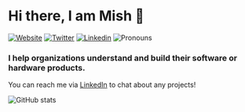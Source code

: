 # Hi there, I am Mish 👋
[![Website](https://img.shields.io/badge/Website-mish.one-blue?style=flat-square&link=https://mish.one)](https://mish.one)
[![Twitter](https://img.shields.io/badge/-Twitter-1ca0f1?style=flat-square&labelColor=1ca0f1&logo=twitter&logoColor=white&link=https://twitter.com/mishftw)](https://twitter.com/mishftw)
[![Linkedin](https://img.shields.io/badge/-LinkedIn-blue?style=flat-square&logo=Linkedin&logoColor=white&link=https://linkedin.com/in/mish/)](https://linkedin.com/in/mish/)
![Pronouns](https://img.shields.io/badge/Pronouns-He%2FHim%2FHis-brightgreen?style=flat-square)

### I help organizations understand and build their software or hardware products.
You can reach me via [LinkedIn](https://linkedin.com/in/mish) to chat about any projects!


<p>
<img style="margin-left:0;" src=https://github-readme-stats.vercel.app/api?username=mishftw&show_icons=true alt="GitHub stats" /> </p>
